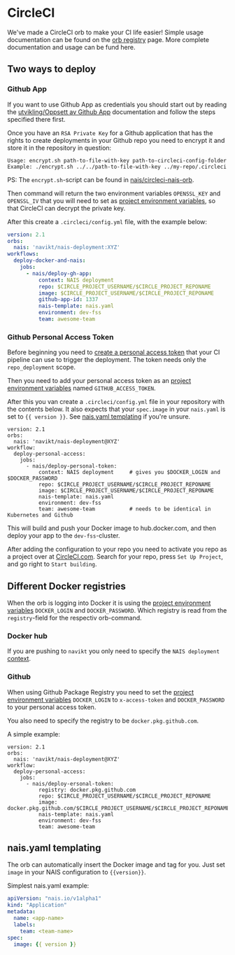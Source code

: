 # CircleCI

We've made a CircleCI orb to make your CI life easier! Simple usage documentation can be found on the [orb registry](https://circleci.com/orbs/registry/orb/navikt/nais-deployment) page. More complete documentation and usage can be fund here.

## Two ways to deploy

### Github App

If you want to use Github App as credentials you should start out by reading the [utvikling/Oppsett av Github App](https://github.com/navikt/utvikling/blob/master/Oppsett%20av%20Github%20App.md) documentation and follow the steps specified there first.

Once you have an `RSA Private Key` for a Github application that has the rights to create deployments in your Github repo you need to encrypt it and store it in the repository in question:

```text
Usage: encrypt.sh path-to-file-with-key path-to-circleci-config-folder
Example: ./encrypt.sh ../../path-to-file-with-key ../my-repo/.circleci
```

PS: The `encrypt.sh`-script can be found in [nais/circleci-nais-orb](https://github.com/navikt/circleci-nais-orb/blob/master/encrypt.sh).

Then command will return the two environment variables `OPENSSL_KEY` and `OPENSSL_IV` that you will need to set as [project environment variables](https://circleci.com/docs/2.0/env-vars/#setting-an-environment-variable-in-a-project), so that CircleCI can decrypt the private key.

After this create a `.circleci/config.yml` file, with the example below:

```yaml
version: 2.1
orbs:
  nais: 'navikt/nais-deployment:XYZ'
workflows:
  deploy-docker-and-nais:
    jobs:
      - nais/deploy-gh-app:
          context: NAIS deployment
          repo: $CIRCLE_PROJECT_USERNAME/$CIRCLE_PROJECT_REPONAME
          image: $CIRCLE_PROJECT_USERNAME/$CIRCLE_PROJECT_REPONAME
          github-app-id: 1337
          nais-template: nais.yaml
          environment: dev-fss
          team: awesome-team
```

### Github Personal Access Token

Before beginning you need to [create a personal access token](https://help.github.com/en/articles/creating-a-personal-access-token-for-the-command-line) that your CI pipeline can use to trigger the deployment. The token needs only the `repo_deployment` scope.

Then you need to add your personal access token as an [project environment variables](https://circleci.com/docs/2.0/env-vars/#setting-an-environment-variable-in-a-project) named `GITHUB_ACCESS_TOKEN`.

After this you van create a `.circleci/config.yml` file in your repository with the contents below. It also expects that your `spec.image` in your `nais.yaml` is set to `{{ version }}`. See [nais.yaml templating](circleci.md#nais-yaml-templating) if you're unsure.

```text
version: 2.1
orbs:
  nais: 'navikt/nais-deployment@XYZ'
workflow:
  deploy-personal-access:
    jobs:
      - nais/deploy-personal-token:
          context: NAIS deployment     # gives you $DOCKER_LOGIN and $DOCKER_PASSWORD
          repo: $CIRCLE_PROJECT_USERNAME/$CIRCLE_PROJECT_REPONAME
          image: $CIRCLE_PROJECT_USERNAME/$CIRCLE_PROJECT_REPONAME
          nais-template: nais.yaml
          environment: dev-fss
          team: awesome-team           # needs to be identical in Kubernetes and Github
```

This will build and push your Docker image to hub.docker.com, and then deploy your app to the `dev-fss`-cluster.

After adding the configuration to your repo you need to activate you repo as a project over at [CircleCI.com](https://circleci.com/add-projects/gh/navikt). Search for your repo, press `Set Up Project`, and go right to `Start building`.

## Different Docker registries

When the orb is logging into Docker it is using the [project environment variables](https://circleci.com/docs/2.0/env-vars/#setting-an-environment-variable-in-a-project) `DOCKER_LOGIN` and `DOCKER_PASSWORD`. Which registry is read from the `registry`-field for the respectiv orb-command.

### Docker hub

If you are pushing to `navikt` you only need to specify the `NAIS deployment` [context](https://circleci.com/docs/2.0/contexts/).

### Github

When using Github Package Registry you need to set the [project environment variables](https://circleci.com/docs/2.0/env-vars/#setting-an-environment-variable-in-a-project) `DOCKER_LOGIN` to `x-access-token` and `DOCKER_PASSWORD` to your personal access token.

You also need to specify the registry to be `docker.pkg.github.com`.

A simple example:

```text
version: 2.1
orbs:
  nais: 'navikt/nais-deployment@XYZ'
workflow:
  deploy-personal-access:
    jobs:
      - nais/deploy-ersonal-token:
          registry: docker.pkg.github.com
          repo: $CIRCLE_PROJECT_USERNAME/$CIRCLE_PROJECT_REPONAME
          image: docker.pkg.github.com/$CIRCLE_PROJECT_USERNAME/$CIRCLE_PROJECT_REPONAME/$CIRCLE_PROJECT_REPONAME
          nais-template: nais.yaml
          environment: dev-fss
          team: awesome-team
```

## nais.yaml templating

The orb can automatically insert the Docker image and tag for you. Just set `image` in your NAIS configuration to `{{version}}`.

Simplest nais.yaml example:

```yaml
apiVersion: "nais.io/v1alpha1"
kind: "Application"
metadata:
  name: <app-name>
  labels:
    team: <team-name>
spec:
  image: {{ version }}
```


